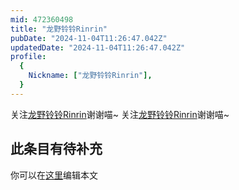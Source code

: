 ```yaml
---
mid: 472360498
title: "龙野铃铃Rinrin"
pubDate: "2024-11-04T11:26:47.042Z"
updatedDate: "2024-11-04T11:26:47.042Z"
profile:
  {
    Nickname: ["龙野铃铃Rinrin"],
  }
---
```


关注[龙野铃铃Rinrin](https://space.bilibili.com/472360498)谢谢喵~ 关注[龙野铃铃Rinrin](https://space.bilibili.com/472360498)谢谢喵~

## 此条目有待补充
你可以在[这里](https://github.com/Yuhanawa/VTuber.ICU/edit/master/src/content/v/龙野铃铃Rinrin/index.md)编辑本文
